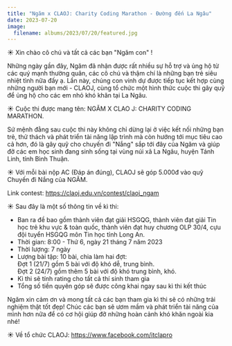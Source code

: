 ```yaml
---
title: "Ngăm x CLAOJ: Charity Coding Marathon - Đường đến La Ngâu"
date: 2023-07-20
image:
  filename: albums/2023/07/20/featured.jpg
---
```


☀️ Xin chào cô chú và tất cả các bạn "Ngăm con" !

Những ngày gần đây, Ngăm đã nhận được rất nhiều sự hỗ trợ và ủng hộ từ các quý mạnh thường quân, các cô chú và thậm chí
là những bạn trẻ siêu nhiệt tình nữa đấy ạ. Lần này, chúng con vinh dự được tiếp tục kết hợp cùng những người bạn mới -
CLAOJ, cùng tổ chức một hình thức cuộc thi gây quỹ để ủng hộ cho các em nhỏ khó khăn tại La Ngâu.

☀️ Cuộc thi được mang tên: NGĂM X CLAO J: CHARITY CODING MARATHON.

Sứ mệnh đằng sau cuộc thi này không chỉ dừng lại ở việc kết nối những bạn trẻ, thử thách và phát triển tài năng lập
trình mà còn hướng tới mục tiêu cao cả hơn, đó là gây quỹ cho chuyến đi "Nắng" sắp tới đây của Ngăm và giúp đỡ các em
học sinh đang sinh sống tại vùng núi xã La Ngâu, huyện Tánh Linh, tỉnh Bình Thuận.

☀️ Với mỗi bài nộp AC (Đáp án đúng), CLAOJ sẽ góp 5.000đ vào quỹ Chuyến đi Nắng của NGĂM.

Link contest: https://claoj.edu.vn/contest/claoj_ngam

☀️ Sau đây là một số thông tin về kì thi:

- Ban ra đề bao gồm thành viên đạt giải HSGQG, thành viên đạt giải Tin học trẻ khu vực & toàn quốc, thành viên đạt huy
  chương OLP 30/4, cựu đội tuyển HSGQG môn Tin học tỉnh Long An.
- Thời gian: 8:00 - Thứ 6, ngày 21 tháng 7 năm 2023
- Thời lượng: 7 ngày
- Lượng bài tập: 10 bài, chia làm hai đợt:  
  Đợt 1 (21/7) gồm 5 bài với độ khó dễ, trung bình.  
  Đợt 2 (24/7) gồm thêm 5 bài với độ khó trung bình, khó.
- Kì thi sẽ tính rating cho tất cả thí sinh tham gia
- Tổng số tiền quyên góp sẽ được công khai ngay sau kì thi kết thúc

Ngăm xin cảm ơn và mong tất cả các bạn tham gia kì thi sẽ có những trải nghiệm thật tốt đẹp! Chúc các bạn sẽ ươm mầm và
phát triển tài năng của mình hơn nữa để có cơ hội giúp đỡ những hoàn cảnh khó khăn ngoài kia nhé!

☀️ Về tổ chức CLAOJ: https://www.facebook.com/itclapro
